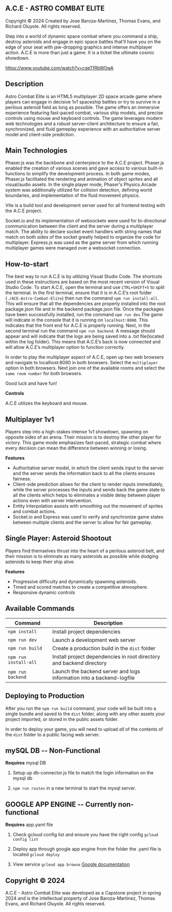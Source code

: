 ## A.C.E - ASTRO COMBAT ELITE
Copyright © 2024 
Created by Jose Baroza-Martinez, Thomas Evans, and Richard Oluyole. All rights reserved.

Step into a world of dynamic space combat where you command a ship, destroy asteroids and engage in epic space battles that’ll have you on the edge of your seat with jaw-dropping graphics and intense multiplayer action. A.C.E is more than just a game. It is a ticket the ultimate cosmic showdown.

https://www.youtube.com/watch?v=cgeTfRbW0wA

## Description

Astro Combat Elite is an HTML5 multiplayer 2D space arcade game where players can engage in decisive 1v1 spaceship battles or try to survive in a perilous asteroid field as long as possible. The game offers an immersive experience featuring fast-paced combat, various ship models, and precise controls using mouse and keyboard controls. The game leverages modern web technologies and a robust server-client architecture to ensure a fair, synchronized, and fluid gameplay experience with an authoritative server model and client-side prediction.

## Main Technologies

Phaser.js was the backbone and centerpiece to the A.C.E project. Phaser.js enabled the creation of various scenes and gave access to various built-in functions to simplify the development process. In both game modes, Phaser.js facilitated the rendering and animation of object sprites and all visual/audio assets. In the single player mode, Phaser's Physics.Arcade system was additionally utilized for collision detection, defining world boundaries, and implementation of the fluid movement physics.

Vite is a build tool and development server used for all frontend testing with the A.C.E project.

Socket.io and its implementation of websockets were used for bi-directional communication between the client and the server during a multiplayer match. The ability to declare socket event handlers with string names that match on both sides of the socket greatly helped to organize the code for multiplayer. Express.js was used as the game server from which running multiplayer games were managed over a websocket connection.


## How-to-start

The best way to run A.C.E is by utilizing Visual Studio Code. The shortcuts used in these instructions are based on the most recent version of Visual Studio Code. To start A.C.E, open the terminal and use ```CTRL+SHIFT+5``` to split the terminal. In the first terminal, ensure that it is in A.C.E’s root folder (```./ACE-Astro-Combat-Elite```) then run the command ```npm run install-all```. This will ensure that all the dependencies are properly installed into the root package.json file and in the backend package.json file. Once the packages have been successfully installed, run the command ```npm run dev```.The game will indicate in the console that it is running on ```localhost:8080```. This indicates that the front end for A.C.E is properly running. Next, in the second terminal run the command ```npm run backend```. A message should appear and will indicate that the logs are being saved into a .txt file(located within the log folder). This means that A.C.E’s back is now connected and will allow A.C.E’s multiplayer option to function correctly.

In order to play the multiplayer aspect of A.C.E, open up two web browsers and navigate to localhost:8080 in both browsers. Select the ```multiplayer``` option in both browsers. Next join one of the available rooms and select the ```same room number``` for both browsers.

Good luck and have fun!

**Controls**

A.C.E utilizes the keyboard and mouse.

## Multiplayer 1v1

Players step into a high-stakes intense 1v1 showdown, spawning  on opposite sides of an arena. Their mission is to destroy the other player for victory. This game mode emphasizes fast-paced, strategic combat where every decision can mean the difference between winning or losing.

**Features**
- Authoritative server model, in which the client sends input to the server and the server sends the information back to all the clients ensures fairness.
- Client-side prediction allows for the client to render inputs immediately, while the server processes the inputs and sends back the game state to all the clients which helps to eliminates a visible delay between player actions even with server intervention.
- Entity Interpolation assists with smoothing out the movement of sprites and combat actions.
- Socket.io and Express was used to verify and synchronize game states between multiple clients and the server to allow for fair gameplay.


## Single Player: Asteroid Shootout

Players find themselves thrust into the heart of a perilous asteroid belt, and their mission is to eliminate as many asteroids as possible while dodging asteroids to keep their ship alive.

**Features**
- Progressive difficulty and dynamically spawning asteroids.
- Timed and scored matches to create a competitive atmosphere.
- Responsive dynamic controls


## Available Commands

| Command | Description |
|---------|-------------|
| `npm install` | Install project dependencies |
| `npm run dev` | Launch a development web server |
| `npm run build` | Create a production build in the `dist` folder |
| `npm run install-all` | Install project dependencies in root directory and backend directory |
| `npm run backend` | Launch the backend server and logs information into a backend-logfile|


## Deploying to Production

After you run the `npm run build` command, your code will be built into a single bundle and saved to the `dist` folder, along with any other assets your project imported, or stored in the public assets folder.

In order to deploy your game, you will need to upload *all* of the contents of the `dist` folder to a public facing web server.

## mySQL DB -- Non-Functional

**Requires** mysql DB

1) Setup up db-connector.js file to match the login information on the mysql db

2) ```npm run routes``` in a new terminal to start the mysql server.

## GOOGLE APP ENGINE -- Currently non-functional

**Requires** app.yaml file

1) Check gcloud config list and ensure you have the right config
    ```gcloud config list```

2) Deploy app through google app engine from the folder the .yaml file is located
    ```gcloud deploy```

3) View service
    ```gcloud app browse```
[Google documentation](https://cloud.google.com/appengine/docs/standard/java-gen2/building-app/creating-project) </br>


## Copyright © 2024
A.C.E - Astro Combat Elite was developed as a Capstone project in spring 2024 and is the intellectual property of Jose Baroza-Martinez, Thomas Evans, and Richard Oluyole. All rights reserved.
